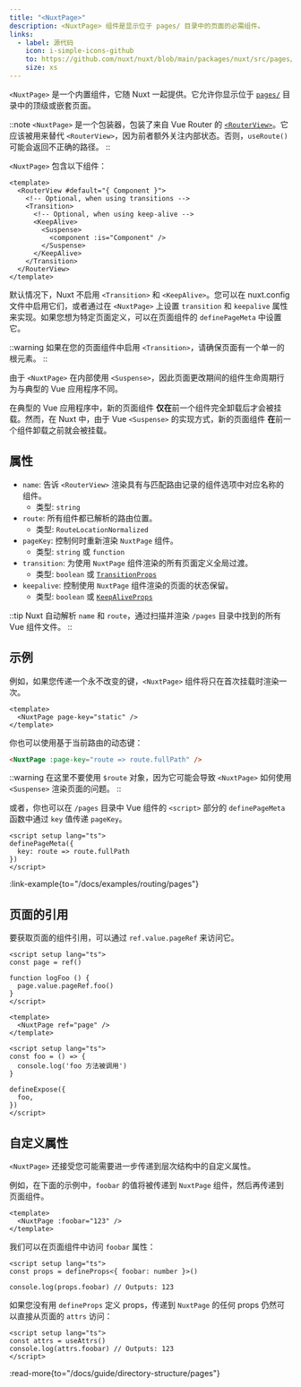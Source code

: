 ```yaml
---
title: "<NuxtPage>"
description: <NuxtPage> 组件是显示位于 pages/ 目录中的页面的必需组件。
links:
  - label: 源代码
    icon: i-simple-icons-github
    to: https://github.com/nuxt/nuxt/blob/main/packages/nuxt/src/pages/runtime/page.ts
    size: xs
---
```


`<NuxtPage>` 是一个内置组件，它随 Nuxt 一起提供。它允许你显示位于 [`pages/`](/docs/guide/directory-structure/pages) 目录中的顶级或嵌套页面。

::note
`<NuxtPage>` 是一个包装器，包装了来自 Vue Router 的 [`<RouterView>`](https://router.vuejs.org/api/interfaces/RouterViewProps.html#interface-routerviewprops)。它应该被用来替代 `<RouterView>`，因为前者额外关注内部状态。否则，`useRoute()` 可能会返回不正确的路径。
::

`<NuxtPage>` 包含以下组件：

```vue
<template>
  <RouterView #default="{ Component }">
    <!-- Optional, when using transitions -->
    <Transition>
      <!-- Optional, when using keep-alive -->
      <KeepAlive>
        <Suspense>
          <component :is="Component" />
        </Suspense>
      </KeepAlive>
    </Transition>
  </RouterView>
</template>
```

默认情况下，Nuxt 不启用 `<Transition>` 和 `<KeepAlive>`。您可以在 nuxt.config 文件中启用它们，或者通过在 `<NuxtPage>` 上设置 `transition` 和 `keepalive` 属性来实现。如果您想为特定页面定义，可以在页面组件的 `definePageMeta` 中设置它。

::warning
如果在您的页面组件中启用 `<Transition>`，请确保页面有一个单一的根元素。
::

由于 `<NuxtPage>` 在内部使用 `<Suspense>`，因此页面更改期间的组件生命周期行为与典型的 Vue 应用程序不同。

在典型的 Vue 应用程序中，新的页面组件 **仅在**前一个组件完全卸载后才会被挂载。然而，在 Nuxt 中，由于 Vue `<Suspense>` 的实现方式，新的页面组件 **在**前一个组件卸载之前就会被挂载。 

## 属性

- `name`: 告诉 `<RouterView>` 渲染具有与匹配路由记录的组件选项中对应名称的组件。
  - 类型: `string`
- `route`: 所有组件都已解析的路由位置。
  - 类型: `RouteLocationNormalized`
- `pageKey`: 控制何时重新渲染 `NuxtPage` 组件。
  - 类型: `string` 或 `function`
- `transition`: 为使用 `NuxtPage` 组件渲染的所有页面定义全局过渡。
  - 类型: `boolean` 或 [`TransitionProps`](https://vue.zhcndoc.com/api/built-in-components#transition)
- `keepalive`: 控制使用 `NuxtPage` 组件渲染的页面的状态保留。
  - 类型: `boolean` 或 [`KeepAliveProps`](https://vue.zhcndoc.com/api/built-in-components#keepalive)

::tip
Nuxt 自动解析 `name` 和 `route`，通过扫描并渲染 `/pages` 目录中找到的所有 Vue 组件文件。
::

## 示例

例如，如果您传递一个永不改变的键，`<NuxtPage>` 组件将只在首次挂载时渲染一次。

```vue [app.vue]
<template>
  <NuxtPage page-key="static" />
</template>
```

你也可以使用基于当前路由的动态键：

```html
<NuxtPage :page-key="route => route.fullPath" />
```

::warning
在这里不要使用 `$route` 对象，因为它可能会导致 `<NuxtPage>` 如何使用 `<Suspense>` 渲染页面的问题。
::

或者，你也可以在 `/pages` 目录中 Vue 组件的 `<script>` 部分的 `definePageMeta` 函数中通过 `key` 值传递 `pageKey`。

```vue [pages/my-page.vue]
<script setup lang="ts">
definePageMeta({
  key: route => route.fullPath
})
</script>
```

:link-example{to="/docs/examples/routing/pages"}

## 页面的引用

要获取页面的组件引用，可以通过 `ref.value.pageRef` 来访问它。

````vue [app.vue]
<script setup lang="ts">
const page = ref()

function logFoo () {
  page.value.pageRef.foo()
}
</script>

<template>
  <NuxtPage ref="page" />
</template>
````

````vue [my-page.vue]
<script setup lang="ts">
const foo = () => {
  console.log('foo 方法被调用')
}

defineExpose({
  foo,
})
</script>
````

## 自定义属性

`<NuxtPage>` 还接受您可能需要进一步传递到层次结构中的自定义属性。

例如，在下面的示例中，`foobar` 的值将被传递到 `NuxtPage` 组件，然后再传递到页面组件。

```vue [app.vue]
<template>
  <NuxtPage :foobar="123" />
</template>
```

我们可以在页面组件中访问 `foobar` 属性：

```vue [pages/page.vue]
<script setup lang="ts">
const props = defineProps<{ foobar: number }>()

console.log(props.foobar) // Outputs: 123
```

如果您没有用 `defineProps` 定义 props，传递到 `NuxtPage` 的任何 props 仍然可以直接从页面的 `attrs` 访问：

```vue [pages/page.vue]
<script setup lang="ts">
const attrs = useAttrs()
console.log(attrs.foobar) // Outputs: 123
</script>
```

:read-more{to="/docs/guide/directory-structure/pages"}
